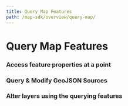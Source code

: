 ```yaml
---
title: Query Map Features
path: /map-sdk/overview/query-map/
---
```

# Query Map Features


### Access feature properties at a point


### Query & Modify GeoJSON Sources


### Alter layers using the querying features
